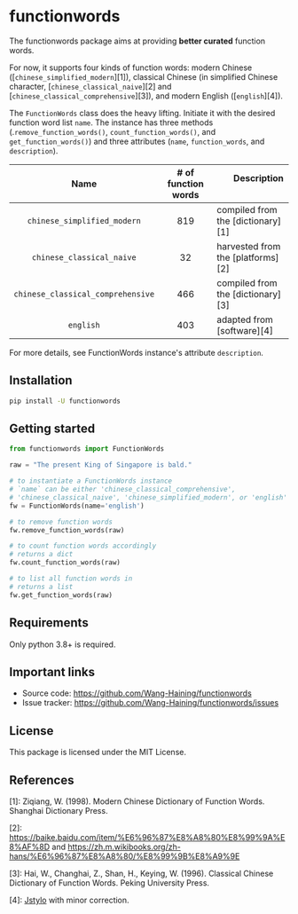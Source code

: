 # functionwords


The functionwords package aims at providing **better curated** function words.


For now, it supports four kinds of function words: modern Chinese ([`chinese_simplified_modern`][1]), classical Chinese (in simplified Chinese character, [`chinese_classical_naive`][2] and [`chinese_classical_comprehensive`][3]), and modern English ([`english`][4]).

The `FunctionWords` class does the heavy lifting. Initiate it with the desired function word list `name`. The instance has three methods (.`remove_function_words()`, `count_function_words()`, and `get_function_words()`) and three attributes (`name`, `function_words`, and `description`).


|Name      |# of function words| &nbsp; &nbsp; &nbsp; &nbsp;Description &nbsp; &nbsp; &nbsp; &nbsp;|
|:----:|:----:|:----|
| `chinese_simplified_modern`      |  819 |compiled from the [dictionary][1]     |
| `chinese_classical_naive`        |  32  |harvested from the [platforms][2] |
| `chinese_classical_comprehensive`|  466 |compiled from the [dictionary][3]     |
| `english`                        |  403 |adapted from [software][4]     |

For more details, see FunctionWords instance's attribute `description`.

## Installation

```bash
pip install -U functionwords
```

## Getting started


```python
from functionwords import FunctionWords

raw = "The present King of Singapore is bald."

# to instantiate a FunctionWords instance
# `name` can be either 'chinese_classical_comprehensive', 
# 'chinese_classical_naive', 'chinese_simplified_modern', or 'english'
fw = FunctionWords(name='english')

# to remove function words
fw.remove_function_words(raw)

# to count function words accordingly
# returns a dict
fw.count_function_words(raw)

# to list all function words in 
# returns a list
fw.get_function_words(raw)

```

## Requirements

Only python 3.8+ is required.

## Important links

- Source code: https://github.com/Wang-Haining/functionwords
- Issue tracker: https://github.com/Wang-Haining/functionwords/issues

## License

This package is licensed under the MIT License.

## References
[1]: Ziqiang, W. (1998). Modern Chinese Dictionary of Function Words. Shanghai Dictionary Press.

[2]: https://baike.baidu.com/item/%E6%96%87%E8%A8%80%E8%99%9A%E8%AF%8D and 
https://zh.m.wikibooks.org/zh-hans/%E6%96%87%E8%A8%80/%E8%99%9B%E8%A9%9E

[3]: Hai, W., Changhai, Z., Shan, H., Keying, W. (1996). Classical Chinese Dictionary of Function Words. Peking University Press.

[4]: [Jstylo](https://github.com/psal/jstylo/blob/master/src/main/resources/edu/drexel/psal/resources/functionWord.txt) with minor correction.

